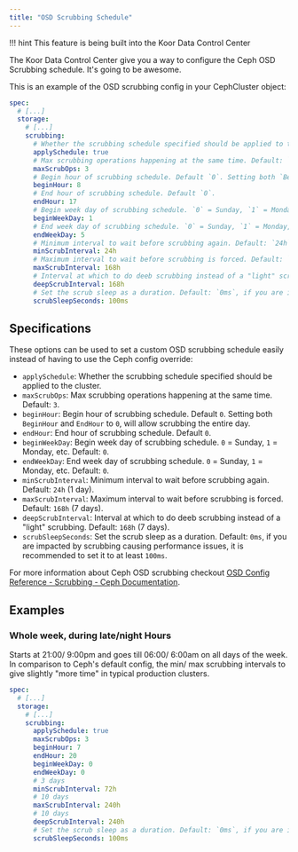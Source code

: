 ```yaml
---
title: "OSD Scrubbing Schedule"
---
```


!!! hint
This feature is being built into the Koor Data Control Center

The Koor Data Control Center give you a way to configure the Ceph OSD Scrubbing schedule. It's going to be awesome.

This is an example of the OSD scrubbing config in your CephCluster object:

```yaml
spec:
  # [...]
  storage:
    # [...]
    scrubbing:
      # Whether the scrubbing schedule specified should be applied to the cluster.
      applySchedule: true
      # Max scrubbing operations happening at the same time. Default: `3`.
      maxScrubOps: 3
      # Begin hour of scrubbing schedule. Default `0`. Setting both `BeginHour` and `EndHour` to `0`, will allow scrubbing the entire day.
      beginHour: 8
      # End hour of scrubbing schedule. Default `0`.
      endHour: 17
      # Begin week day of scrubbing schedule. `0` = Sunday, `1` = Monday, etc. Default: `0`.
      beginWeekDay: 1
      # End week day of scrubbing schedule. `0` = Sunday, `1` = Monday, etc. Default: `0`.
      endWeekDay: 5
      # Minimum interval to wait before scrubbing again. Default: `24h` (1 day).
      minScrubInterval: 24h
      # Maximum interval to wait before scrubbing is forced. Default: `168h` (7 days).
      maxScrubInterval: 168h
      # Interval at which to do deeb scrubbing instead of a "light" scrubbing. Default: `168h` (7 days).
      deepScrubInterval: 168h
      # Set the scrub sleep as a duration. Default: `0ms`, if you are impacted by scrubbing causing performance issues, it is recommended to set it to at least `100ms`.
      scrubSleepSeconds: 100ms
```

## Specifications

These options can be used to set a custom OSD scrubbing schedule easily instead of having to use the Ceph config override:

- `applySchedule`: Whether the scrubbing schedule specified should be applied to the cluster.
- `maxScrubOps`: Max scrubbing operations happening at the same time. Default: `3`.
- `beginHour`: Begin hour of scrubbing schedule. Default `0`. Setting both `BeginHour` and `EndHour` to `0`, will allow scrubbing the entire day.
- `endHour`: End hour of scrubbing schedule. Default `0`.
- `beginWeekDay`: Begin week day of scrubbing schedule. `0` = Sunday, `1` = Monday, etc. Default: `0`.
- `endWeekDay`: End week day of scrubbing schedule. `0` = Sunday, `1` = Monday, etc. Default: `0`.
- `minScrubInterval`: Minimum interval to wait before scrubbing again. Default: `24h` (1 day).
- `maxScrubInterval`: Maximum interval to wait before scrubbing is forced. Default: `168h` (7 days).
- `deepScrubInterval`: Interval at which to do deeb scrubbing instead of a "light" scrubbing. Default: `168h` (7 days).
- `scrubSleepSeconds`: Set the scrub sleep as a duration. Default: `0ms`, if you are impacted by scrubbing causing performance issues, it is recommended to set it to at least `100ms`.

For more information about Ceph OSD scrubbing checkout [OSD Config Reference - Scrubbing - Ceph Documentation](https://docs.ceph.com/en/latest/rados/configuration/osd-config-ref/#scrubbing).

## Examples

### Whole week, during late/night Hours

Starts at 21:00/ 9:00pm and goes till 06:00/ 6:00am on all days of the week.
In comparison to Ceph's default config, the min/ max scrubbing intervals to give slightly "more time" in typical production clusters.

```yaml
spec:
  # [...]
  storage:
    # [...]
    scrubbing:
      applySchedule: true
      maxScrubOps: 3
      beginHour: 7
      endHour: 20
      beginWeekDay: 0
      endWeekDay: 0
      # 3 days
      minScrubInterval: 72h
      # 10 days
      maxScrubInterval: 240h
      # 10 days
      deepScrubInterval: 240h
      # Set the scrub sleep as a duration. Default: `0ms`, if you are impacted by scrubbing causing performance issues, it is recommended to set it to at least `100ms`.
      scrubSleepSeconds: 100ms
```
